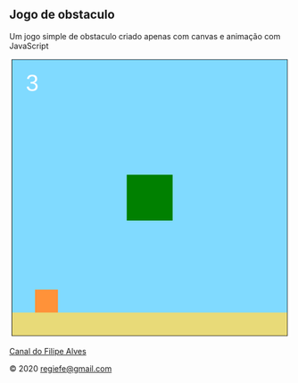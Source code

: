## Jogo de obstaculo

Um jogo simple de obstaculo criado apenas com canvas e animação com JavaScript

![](img/jogoObstaculo.png)

[Canal do Filipe Alves](https://www.youtube.com/channel/UCv6aZVQz8IHrhgemxZrNRmQ)

&copy; 2020  regiefe@gmail.com

